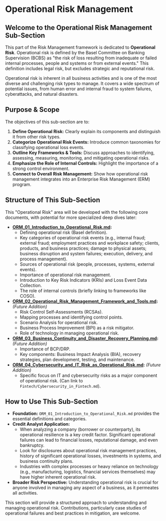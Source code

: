 # Operational Risk Management

## Welcome to the Operational Risk Management Sub-Section

This part of the Risk Management framework is dedicated to **Operational Risk**. Operational risk is defined by the Basel Committee on Banking Supervision (BCBS) as "the risk of loss resulting from inadequate or failed internal processes, people and systems or from external events." This definition includes legal risk, but excludes strategic and reputational risk.

Operational risk is inherent in all business activities and is one of the most diverse and challenging risk types to manage. It covers a wide spectrum of potential issues, from human error and internal fraud to system failures, cyberattacks, and natural disasters.

## Purpose & Scope

The objectives of this sub-section are to:

1.  **Define Operational Risk:** Clearly explain its components and distinguish it from other risk types.
2.  **Categorize Operational Risk Events:** Introduce common taxonomies for classifying operational loss events.
3.  **Outline Key Frameworks & Tools:** Discuss approaches to identifying, assessing, measuring, monitoring, and mitigating operational risks.
4.  **Emphasize the Role of Internal Controls:** Highlight the importance of a strong control environment.
5.  **Connect to Overall Risk Management:** Show how operational risk management integrates into an Enterprise Risk Management (ERM) program.

## Structure of This Sub-Section

This "Operational Risk" area will be developed with the following core documents, with potential for more specialized deep dives later:

*   **[ORM_01_Introduction_to_Operational_Risk.md](./ORM_01_Introduction_to_Operational_Risk.md):**
    *   Defining operational risk (Basel definition).
    *   Key categories of operational risk events (e.g., internal fraud; external fraud; employment practices and workplace safety; clients, products, and business practices; damage to physical assets; business disruption and system failures; execution, delivery, and process management).
    *   Sources of operational risk (people, processes, systems, external events).
    *   Importance of operational risk management.
    *   Introduction to Key Risk Indicators (KRIs) and Loss Event Data Collection.
    *   The role of internal controls (briefly linking to frameworks like COSO).
*   **[ORM_02_Operational_Risk_Management_Framework_and_Tools.md](./ORM_02_Operational_Risk_Management_Framework_and_Tools.md):** *(Future Addition)*
    *   Risk Control Self-Assessments (RCSAs).
    *   Mapping processes and identifying control points.
    *   Scenario Analysis for operational risk.
    *   Business Process Improvement (BPI) as a risk mitigator.
    *   Role of technology in managing operational risk.
*   **[ORM_03_Business_Continuity_and_Disaster_Recovery_Planning.md](./ORM_03_Business_Continuity_and_Disaster_Recovery_Planning.md):** *(Future Addition)*
    *   Importance of BCP/DRP.
    *   Key components: Business Impact Analysis (BIA), recovery strategies, plan development, testing, and maintenance.
*   **[ORM_04_Cybersecurity_and_IT_Risk_as_Operational_Risk.md](./ORM_04_Cybersecurity_and_IT_Risk_as_Operational_Risk.md):** *(Future Addition)*
    *   Specific focus on IT and cybersecurity risks as a major component of operational risk. (Can link to `Fintech/Cybersecurity_in_Fintech.md`).

## How to Use This Sub-Section

*   **Foundation:** `ORM_01_Introduction_to_Operational_Risk.md` provides the essential definitions and categories.
*   **Credit Analyst Application:**
    *   When analyzing a company (borrower or counterparty), its operational resilience is a key credit factor. Significant operational failures can lead to financial losses, reputational damage, and even bankruptcy.
    *   Look for disclosures about operational risk management practices, history of significant operational losses, investments in systems, and business continuity plans.
    *   Industries with complex processes or heavy reliance on technology (e.g., manufacturing, logistics, financial services themselves) may have higher inherent operational risk.
*   **Broader Risk Perspective:** Understanding operational risk is crucial for anyone involved in managing any aspect of a business, as it permeates all activities.

This section will provide a structured approach to understanding and managing operational risk. Contributions, particularly case studies of operational failures and best practices in mitigation, are welcome.
